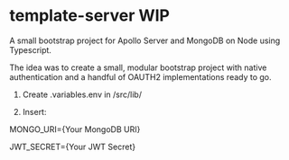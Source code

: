 # template-server WIP
A small bootstrap project for Apollo Server and MongoDB on Node using Typescript.

The idea was to create a small, modular bootstrap project with native authentication and a handful of OAUTH2 implementations ready to go.

1) Create .variables.env in /src/lib/

2) Insert: 

MONGO_URI={Your MongoDB URI}

JWT_SECRET={Your JWT Secret}

